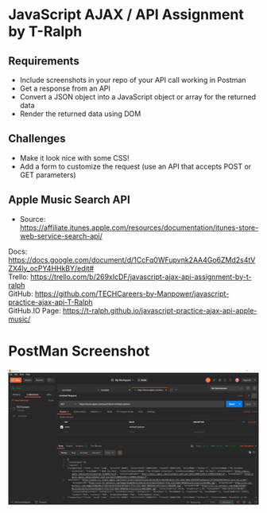 # JavaScript AJAX / API Assignment by T-Ralph

## Requirements
- Include screenshots in your repo of your API call working in Postman
- Get a response from an API
- Convert a JSON object into a JavaScript object or array for the returned data
- Render the returned data using DOM

## Challenges
- Make it look nice with some CSS!
- Add a form to customize the request (use an API that accepts POST or GET parameters)

## Apple Music Search API
- Source: https://affiliate.itunes.apple.com/resources/documentation/itunes-store-web-service-search-api/

Docs: https://docs.google.com/document/d/1CcFq0WFupvnk2AA4Go6ZMd2s4tVZX4ly_ocPY4HHkBY/edit# <br>
Trello: https://trello.com/b/269xIcDF/javascript-ajax-api-assignment-by-t-ralph <br>
GitHub: https://github.com/TECHCareers-by-Manpower/javascript-practice-ajax-api-T-Ralph <br>
GitHub.IO Page: https://t-ralph.github.io/javascript-practice-ajax-api-apple-music/ <br>

# PostMan Screenshot
![PostMan Screenshot](https://github.com/T-Ralph/javascript-practice-ajax-api-apple-music/blob/master/img/postman.jpg?raw=true)

